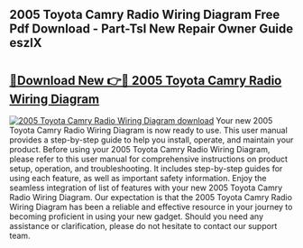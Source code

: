 ## 2005 Toyota Camry Radio Wiring Diagram Free Pdf Download - Part-TsI New Repair Owner Guide eszlX

# <h2><a href="http://dfunfgy.blite.top/?on=2005+Toyota+Camry+Radio+Wiring+Diagram">🔗Download New 👉🔴 2005 Toyota Camry Radio Wiring Diagram</a></h2>

[![2005 Toyota Camry Radio Wiring Diagram download](https://i.imgur.com/lujVjoI.png)](http://dfunfgy.blite.top/?on=2005+Toyota+Camry+Radio+Wiring+Diagram)
Your new 2005 Toyota Camry Radio Wiring Diagram is now ready to use. This user manual provides a step-by-step guide to help you install, operate, and maintain your product. Before using your 2005 Toyota Camry Radio Wiring Diagram, please refer to this user manual for comprehensive instructions on product setup, operation, and troubleshooting. It includes step-by-step guides for using each feature, as well as important safety information. Enjoy the seamless integration of list of features with your new 2005 Toyota Camry Radio Wiring Diagram. Our expectation is that the 2005 Toyota Camry Radio Wiring Diagram has been a reliable and effective resource in your journey to becoming proficient in using your new gadget. Should you need any assistance or clarification, please do not hesitate to contact our support team.
